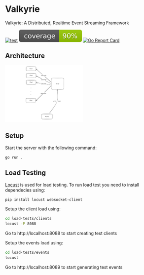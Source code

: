 # Valkyrie
Valkyrie: A Distributed, Realtime Event Streaming Framework

[![test](https://github.com/ahmed-zubair-1998/valkyrie/actions/workflows/test-coverage.yml/badge.svg?branch=main)](https://github.com/ahmed-zubair-1998/valkyrie/actions/workflows/test-coverage.yml)
[![coverage](https://raw.githubusercontent.com/ahmed-zubair-1998/valkyrie/badges/.badges/main/coverage.svg)](https://raw.githubusercontent.com/ahmed-zubair-1998/valkyrie/badges/.badges/main/coverage.svg)
[![Go Report Card](https://goreportcard.com/badge/github.com/ahmed-zubair-1998/valkyrie)](https://goreportcard.com/report/github.com/ahmed-zubair-1998/valkyrie)

## Architecture
<img src="docs/arch.png" width="50%" height="50%">

## Setup
Start the server with the following command:

```bash
go run .
```

## Load Testing
[Locust](https://locust.io) is used for load testing. To run load test you need to install dependecies using:

```bash
pip install locust websocket-client
```

Setup the client load using:

```bash
cd load-tests/clients
locust -P 8088
```

Go to http://localhost:8088 to start creating test clients

Setup the events load using:

```bash
cd load-tests/events
locust
```

Go to http://localhost:8089 to start generating test events
